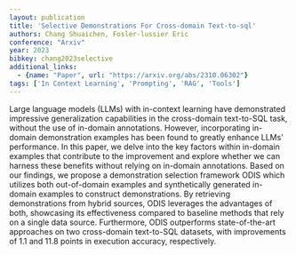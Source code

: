 ```yaml
---
layout: publication
title: 'Selective Demonstrations For Cross-domain Text-to-sql'
authors: Chang Shuaichen, Fosler-lussier Eric
conference: "Arxiv"
year: 2023
bibkey: chang2023selective
additional_links:
  - {name: "Paper", url: "https://arxiv.org/abs/2310.06302"}
tags: ['In Context Learning', 'Prompting', 'RAG', 'Tools']
---
```

Large language models (LLMs) with in-context learning have demonstrated impressive generalization capabilities in the cross-domain text-to-SQL task, without the use of in-domain annotations. However, incorporating in-domain demonstration examples has been found to greatly enhance LLMs' performance. In this paper, we delve into the key factors within in-domain examples that contribute to the improvement and explore whether we can harness these benefits without relying on in-domain annotations. Based on our findings, we propose a demonstration selection framework ODIS which utilizes both out-of-domain examples and synthetically generated in-domain examples to construct demonstrations. By retrieving demonstrations from hybrid sources, ODIS leverages the advantages of both, showcasing its effectiveness compared to baseline methods that rely on a single data source. Furthermore, ODIS outperforms state-of-the-art approaches on two cross-domain text-to-SQL datasets, with improvements of 1.1 and 11.8 points in execution accuracy, respectively.
